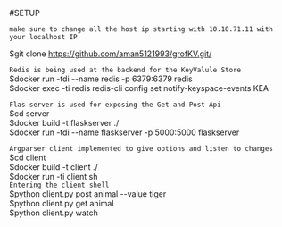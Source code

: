 #SETUP

```make sure to change all the host ip starting with 10.10.71.11 with your localhost IP``` <br/>


$git clone https://github.com/aman5121993/grofKV.git/ <br/>


```Redis is being used at the backend for the KeyValule Store``` <br/>
$docker run -tdi --name redis -p 6379:6379 redis <br/>
$docker exec -ti redis redis-cli config set notify-keyspace-events KEA

```Flas server is used for exposing the Get and Post Api``` <br/>
$cd server <br/>
$docker build -t flaskserver ./ <br/>
$docker run -tdi --name flaskserver -p 5000:5000 flaskserver <br/>


```Argparser client implemented to give options and listen to changes ``` <br/>
$cd client <br/>
$docker build -t client ./ <br/>
$docker run -ti client sh <br/>
```Entering the client shell``` <br/>
$python client.py post animal --value tiger <br/>
$python client.py get animal <br/>
$python client.py watch <br/>

